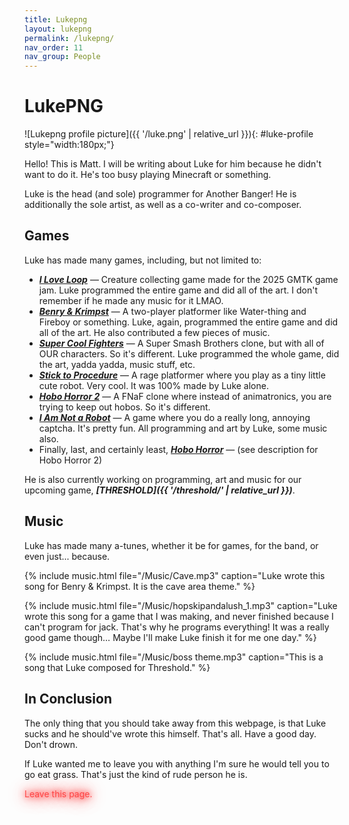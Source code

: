 ```yaml
---
title: Lukepng
layout: lukepng
permalink: /lukepng/
nav_order: 11
nav_group: People
---
```


# LukePNG

![Lukepng profile picture]({{ '/luke.png' | relative_url }}){: #luke-profile style="width:180px;"}

Hello! This is Matt. I will be writing about Luke for him because he didn't want to do it. He's too busy playing Minecraft or something.

Luke is the head (and sole) programmer for Another Banger! He is additionally the sole artist, as well as a co-writer and co-composer.

## Games

Luke has made many games, including, but not limited to:

- ***[I Love Loop](https://another-banger.itch.io/i-love-loop)*** — Creature collecting game made for the 2025 GMTK game jam. Luke programmed the entire game and did all of the art. I don't remember if he made any music for it LMAO. 
- ***[Benry & Krimpst](https://another-banger.itch.io/benry-y-krimpst)*** — A two-player platformer like Water-thing and Fireboy or something. Luke, again, programmed the entire game and did all of the art. He also contributed a few pieces of music. 
- ***[Super Cool Fighters](https://another-banger.itch.io/super-cool-fighters)*** — A Super Smash Brothers clone, but with all of OUR characters. So it's different. Luke programmed the whole game, did the art, yadda yadda, music stuff, etc.
- ***[Stick to Procedure](https://another-banger.itch.io/stick-to-procedure)*** — A rage platformer where you play as a tiny little cute robot. Very cool. It was 100% made by Luke alone.
- ***[Hobo Horror 2](https://another-banger.itch.io/hobo-horror-2)*** — A FNaF clone where instead of animatronics, you are trying to keep out hobos. So it's different.
- ***[I Am Not a Robot](https://another-banger.itch.io/i-am-not-a-robot)*** — A game where you do a really long, annoying captcha. It's pretty fun. All programming and art by Luke, some music also. 
- Finally, last, and certainly least, ***[Hobo Horror](https://another-banger.itch.io/hobo-horror)*** — (see description for Hobo Horror 2)

He is also currently working on programming, art and music for our upcoming game, ***[THRESHOLD]({{ '/threshold/' | relative_url }})***.

## Music

Luke has made many a-tunes, whether it be for games, for the band, or even just... because. 

{% include music.html file="/Music/Cave.mp3" caption="Luke wrote this song for Benry & Krimpst. It is the cave area theme." %}

{% include music.html file="/Music/hopskipandalush_1.mp3" caption="Luke wrote this song for a game that I was making, and never finished because I can't program for jack. That's why he programs everything! It was a really good game though… Maybe I'll make Luke finish it for me one day." %}

{% include music.html file="/Music/boss theme.mp3" caption="This is a song that Luke composed for Threshold." %}

## In Conclusion

The only thing that you should take away from this webpage, is that Luke sucks and he should've wrote this himself. That's all. Have a good day. Don't drown.

If Luke wanted me to leave you with anything I'm sure he would tell you to go eat grass. That's just the kind of rude person he is.

<span style="color: #ff4444; text-shadow: 0 0 10px #ff0000, 0 0 20px #ff0000, 0 0 30px #ff0000;">Leave this page.</span>